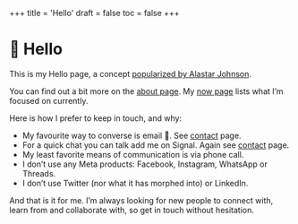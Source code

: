 +++
title = 'Hello'
draft = false
toc = false
+++

# 👋 Hello

This is my Hello page, a concept [popularized by Alastar Johnson](https://alastairjohnston.com/introducing-hello-pages/).

You can find out a bit more on the [about page](about.md). My [now page](now.md) lists what I’m focused on currently.

Here is how I prefer to keep in touch, and why:

- My favourite way to converse is email 📧. See [contact](contact.md) page.
- For a quick chat you can talk add me on Signal. Again see [contact](contact.md) page.
- My least favorite means of communication is via phone call.
- I don’t use any Meta products: Facebook, Instagram, WhatsApp or Threads.
- I don’t use Twitter (nor what it has morphed into) or LinkedIn.

And that is it for me. I’m always looking for new people to connect with, learn from and collaborate with, so get in touch
without hesitation.